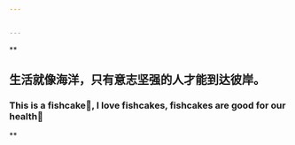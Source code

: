 ```yaml
---


---
```


<p>**</p>
<h2 id="生活就像海洋，只有意志坚强的人才能到达彼岸。">生活就像海洋，只有意志坚强的人才能到达彼岸。</h2>
<h3 id="this-is-a-fishcake🍥-i-love-fishcakes-fishcakes-are-good-for-our-health🤗">This is a fishcake🍥, I love fishcakes, fishcakes are good for our health🤗</h3>
<p>**</p>

